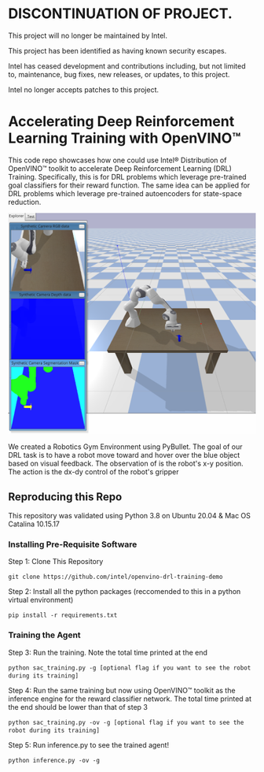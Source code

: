 # DISCONTINUATION OF PROJECT.

This project will no longer be maintained by Intel.

This project has been identified as having known security escapes.

Intel has ceased development and contributions including, but not limited to, maintenance, bug fixes, new releases, or updates, to this project.

Intel no longer accepts patches to this project.

# Accelerating Deep Reinforcement Learning Training with OpenVINO™

This code repo showcases how one could use Intel® Distribution of OpenVINO™ toolkit to accelerate Deep Reinforcement Learning (DRL) Training. 
Specifically, this is for DRL problems which leverage pre-trained goal classifiers for their reward function. The same 
idea can be applied for DRL problems which leverage pre-trained autoencoders for state-space reduction. 

![Screenshot](images/hover_env.png)

We created a Robotics Gym Environment using PyBullet. The goal of our DRL task is to have a robot move toward and hover over the blue object 
based on visual feedback. The observation of is the robot's x-y position. The action is the dx-dy control of the robot's gripper

## Reproducing this Repo
This repository was validated using Python 3.8 on Ubuntu 20.04 & Mac OS Catalina 10.15.17
### Installing Pre-Requisite Software

Step 1: Clone This Repository 
```console
git clone https://github.com/intel/openvino-drl-training-demo
```
Step 2: Install all the python packages (reccomended to this in a python virtual environment)
```console
pip install -r requirements.txt
```
### Training the Agent
Step 3: Run the training. Note the total time printed at the end
```console
python sac_training.py -g [optional flag if you want to see the robot during its training]
```
Step 4: Run the same training but now using OpenVINO™ toolkit as the inference engine for the reward classifier network. The total time printed at the end should be lower than that of step 3
```console
python sac_training.py -ov -g [optional flag if you want to see the robot during its training]
```
Step 5: Run inference.py to see the trained agent! 
```console
python inference.py -ov -g
```


